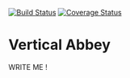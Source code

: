 [![Build Status](https://travis-ci.org/OCA/vertical-abbey.svg?branch=8.0)](https://travis-ci.org/OCA/vertical-abbey)
[![Coverage Status](https://coveralls.io/repos/OCA/vertical-abbey/badge.png?branch=8.0)](https://coveralls.io/r/OCA/vertical-abbey?branch=8.0)

# Vertical Abbey

WRITE ME !
